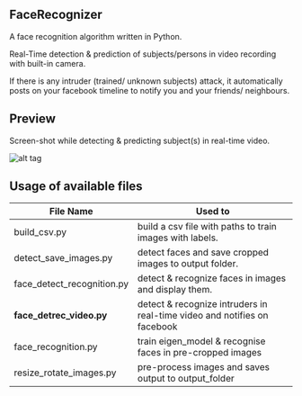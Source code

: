 ## FaceRecognizer

A face recognition algorithm written in Python.

Real-Time detection & prediction of subjects/persons in video recording with built-in camera.

If there is any intruder (trained/ unknown subjects) attack, it automatically posts on your facebook timeline to notify you and your friends/ neighbours.

## Preview
Screen-shot while detecting & predicting subject(s) in real-time video. 

![alt tag](https://raw.githubusercontent.com/SnShine/FaceRecognizer/master/Preview.png)

## Usage of available files

|File Name|Used to|
|---------|-------|
|build_csv.py|build a csv file with paths to train images with labels.|
|detect_save_images.py|detect faces and save cropped images to output folder.|
|face_detect_recognition.py|detect & recognize faces in images and display them.|
|**face_detrec_video.py**|detect & recognize intruders in real-time video and notifies on facebook|
|face_recognition.py|train eigen_model & recognise faces in pre-cropped images|
|resize_rotate_images.py|pre-process images and saves output to output_folder|